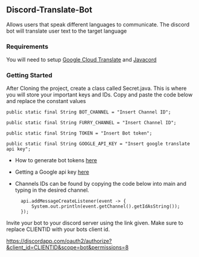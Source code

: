 ## Discord-Translate-Bot


Allows users that speak different languages to communicate.
The discord bot will translate user text to the target language

### Requirements
 You will need to setup [Google Cloud Translate](https://cloud.google.com/translate/docs/setup) and [Javacord](https://github.com/Javacord/Javacord)

### Getting Started
After Cloning the project, create a class called Secret.java. This is where you will store your important keys and IDs.
Copy and paste the code below and replace the constant values


    public static final String BOT_CHANNEL = "Insert Channel ID";

    public static final String FURRY_CHANNEL = "Insert Channel ID";

    public static final String TOKEN = "Insert Bot token";

    public static final String GOOGLE_API_KEY = "Insert google translate api key";
    
- How to generate bot tokens [here](https://www.writebots.com/discord-bot-token/)
- Getting a Google api key [here](https://translatepress.com/docs/automatic-translation/generate-google-api-key/)
- Channels IDs can be found by copying the code below into main and typing in the desired channel.

        api.addMessageCreateListener(event -> {
            System.out.println(event.getChannel().getIdAsString());
        });


Invite your bot to your discord server using the link given. Make sure to replace CLIENTID with your bots client id.

   https://discordapp.com/oauth2/authorize?&client_id=CLIENTID&scope=bot&permissions=8
